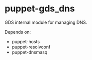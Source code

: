 # puppet-gds_dns

GDS internal module for managing DNS.

Depends on:

- puppet-hosts
- puppet-resolvconf
- puppet-dnsmasq
